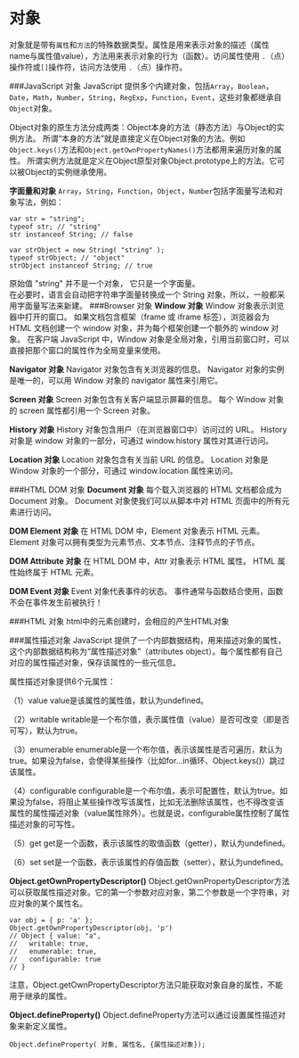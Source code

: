 对象
===================
对象就是带有`属性`和`方法`的特殊数据类型。属性是用来表示对象的描述（属性name与属性值value），方法用来表示对象的行为（函数）。访问属性使用 `.`（点）操作符或`[]`操作符，访问方法使用 `.`（点）操作符。

###JavaScript 对象
JavaScript 提供多个内建对象，包括`Array`，`Boolean`，`Date`，`Math`，`Number`，`String`，`RegExp`，`Function`，`Event`，这些对象都继承自`Object`对象。

Object对象的原生方法分成两类：Object本身的方法（静态方法）与Object的实例方法。
所谓“本身的方法”就是直接定义在Object对象的方法。例如`Object.keys()`方法和`Object.getOwnPropertyNames()`方法都用来遍历对象的属性。
所谓实例方法就是定义在Object原型对象Object.prototype上的方法。它可以被Object的实例继承使用。

**字面量和对象**
`Array`，`String`，`Function`，`Object`，`Number`包括字面量写法和对象写法，例如：

    var str = "string";
    typeof str; // "string"
    str instanceof String; // false

    var strObject = new String( "string" );
    typeof strObject; // "object"
    strObject instanceof String; // true
原始值 "string" 并不是一个对象， 它只是一个字面量。  
在必要时，语言会自动把字符串字面量转换成一个 String 对象，所以，一般都采用字面量写法来新建。
###Browser 对象
**Window 对象**
Window 对象表示浏览器中打开的窗口。
如果文档包含框架（frame 或 iframe 标签），浏览器会为 HTML 文档创建一个 window 对象，并为每个框架创建一个额外的 window 对象。
在客户端 JavaScript 中，Window 对象是全局对象，引用当前窗口时，可以直接把那个窗口的属性作为全局变量来使用。

**Navigator 对象**
Navigator 对象包含有关浏览器的信息。
Navigator 对象的实例是唯一的，可以用 Window 对象的 navigator 属性来引用它。

**Screen 对象**
Screen 对象包含有关客户端显示屏幕的信息。
每个 Window 对象的 screen 属性都引用一个 Screen 对象。

**History 对象**
History 对象包含用户（在浏览器窗口中）访问过的 URL。
History 对象是 window 对象的一部分，可通过 window.history 属性对其进行访问。

**Location 对象**
Location 对象包含有关当前 URL 的信息。
Location 对象是 Window 对象的一个部分，可通过 window.location 属性来访问。

###HTML DOM 对象
**Document 对象**
每个载入浏览器的 HTML 文档都会成为 Document 对象。
Document 对象使我们可以从脚本中对 HTML 页面中的所有元素进行访问。

**DOM Element 对象**
在 HTML DOM 中，Element 对象表示 HTML 元素。
Element 对象可以拥有类型为元素节点、文本节点、注释节点的子节点。

**DOM Attribute 对象**
在 HTML DOM 中，Attr 对象表示 HTML 属性。
HTML 属性始终属于 HTML 元素。

**DOM Event 对象**
Event 对象代表事件的状态。
事件通常与函数结合使用，函数不会在事件发生前被执行！

###HTML 对象
html中的元素创建时，会相应的产生HTML对象

###属性描述对象
JavaScript 提供了一个内部数据结构，用来描述对象的属性，这个内部数据结构称为“属性描述对象”（attributes object）。每个属性都有自己对应的属性描述对象，保存该属性的一些元信息。

属性描述对象提供6个元属性：

（1）value
value是该属性的属性值，默认为undefined。

（2）writable
writable是一个布尔值，表示属性值（value）是否可改变（即是否可写），默认为true。

（3）enumerable
enumerable是一个布尔值，表示该属性是否可遍历，默认为true。如果设为false，会使得某些操作（比如for...in循环、Object.keys()）跳过该属性。

（4）configurable
configurable是一个布尔值，表示可配置性，默认为true。如果设为false，将阻止某些操作改写该属性，比如无法删除该属性，也不得改变该属性的属性描述对象（value属性除外）。也就是说，configurable属性控制了属性描述对象的可写性。

（5）get
get是一个函数，表示该属性的取值函数（getter），默认为undefined。

（6）set
set是一个函数，表示该属性的存值函数（setter），默认为undefined。

**Object.getOwnPropertyDescriptor()**
Object.getOwnPropertyDescriptor方法可以获取属性描述对象。它的第一个参数对应对象，第二个参数是一个字符串，对应对象的某个属性名。
```
var obj = { p: 'a' };
Object.getOwnPropertyDescriptor(obj, 'p')
// Object { value: "a",
//   writable: true,
//   enumerable: true,
//   configurable: true
// }
```
注意，Object.getOwnPropertyDescriptor方法只能获取对象自身的属性，不能用于继承的属性。

**Object.defineProperty()**
Object.defineProperty方法可以通过设置属性描述对象来新定义属性。

    Object.defineProperty( 对象, 属性名, {属性描述对象});